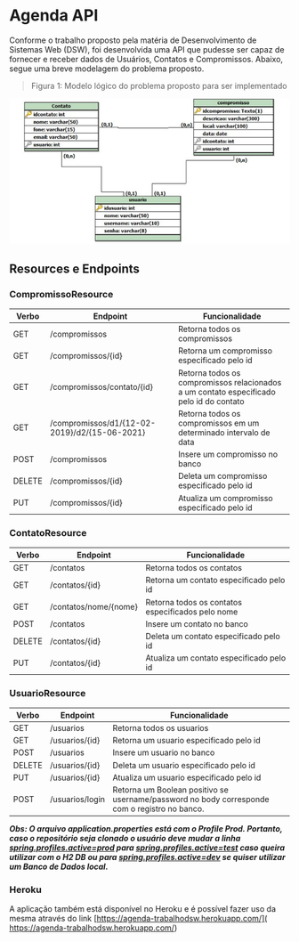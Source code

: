 # Agenda API

Conforme o trabalho proposto pela matéria de Desenvolvimento de Sistemas Web (DSW), foi desenvolvida uma API que pudesse ser capaz de fornecer e receber dados de Usuários, Contatos e Compromissos. Abaixo, segue uma breve modelagem do problema proposto.

>Figura 1: Modelo lógico do problema proposto para ser implementado

![Modelo lógico](imagens/modelagem.png)

## Resources e Endpoints

### CompromissoResource

Verbo | Endpoint | Funcionalidade
------------ | ------------- | ---
GET | /compromissos | Retorna todos os compromissos
GET | /compromissos/{id} | Retorna um compromisso especificado pelo id
GET | /compromissos/contato/{id} | Retorna todos os compromissos relacionados a um contato especificado pelo id do contato
GET | /compromissos/d1/{12-02-2019}/d2/{15-06-2021} | Retorna todos os compromissos em um determinado intervalo de data
POST | /compromissos |  Insere um compromisso no banco
DELETE | /compromissos/{id} | Deleta um compromisso especificado pelo id
PUT | /compromissos/{id} | Atualiza um compromisso especificado pelo id

### ContatoResource

Verbo | Endpoint | Funcionalidade
------------ | ------------- | ---
GET | /contatos | Retorna todos os contatos
GET | /contatos/{id} | Retorna um contato especificado pelo id
GET | /contatos/nome/{nome} | Retorna todos os contatos especificados pelo nome
POST | /contatos |  Insere um contato no banco
DELETE | /contatos/{id} | Deleta um contato especificado pelo id
PUT | /contatos/{id} | Atualiza um contato especificado pelo id

### UsuarioResource

Verbo | Endpoint | Funcionalidade
------------ | ------------- | ---
GET | /usuarios | Retorna todos os usuarios
GET | /usuarios/{id} | Retorna um usuario especificado pelo id
POST | /usuarios |  Insere um usuario no banco
DELETE | /usuarios/{id} | Deleta um usuario especificado pelo id
PUT | /usuarios/{id} | Atualiza um usuario especificado pelo id
POST | /usuarios/login | Retorna um Boolean positivo se username/password no body corresponde com o registro no banco.


***Obs: O arquivo application.properties está com o Profile Prod. Portanto, caso o
repositório seja clonado o usuário deve mudar a linha [spring.profiles.active=prod](***) para [spring.profiles.active=test](***) caso
queira utilizar com o H2 DB ou para [spring.profiles.active=dev](***) se quiser utilizar um Banco de Dados local.***

### Heroku

A aplicação também está disponível no Heroku e é possível fazer uso da mesma através do link  [https://agenda-trabalhodsw.herokuapp.com/]( https://agenda-trabalhodsw.herokuapp.com/)
